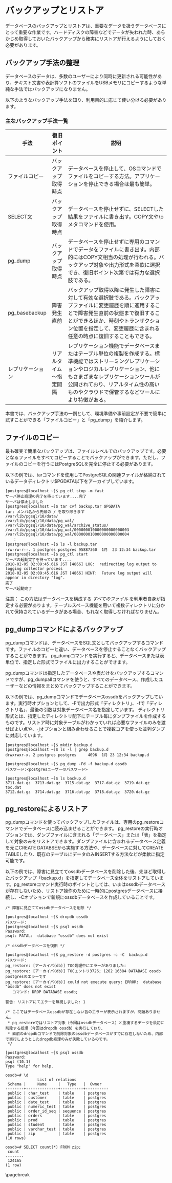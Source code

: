 ﻿# バックアップとリストア
データベースのバックアップとリストアは、重要なデータを扱うデータベースにとって重要な作業です。ハードディスクの障害などでデータが失われた時、あらかじめ取得しておいたバックアップから確実にリストアが行えるようにしておく必要があります。

## バックアップ手法の整理
データベースのデータは、多数のユーザーにより同時に更新される可能性があり、テキスト文書や表計算ソフトのファイルをUSBメモリにコピーするような単純な手法ではバックアップになりません。

以下のようなバックアップ手法を知り、利用目的に応じて使い分ける必要があります。

### 主なバックアップ手法一覧

手法 | 復旧ポイント | 説明
------------ | --------------- |---------------------------------------------------
ファイルコピー | バックアップ取得時点 | データベースを停止して、OSコマンドでファイルをコピーする方法。アプリケーションを停止できる場合は最も簡単。
SELECT文 | バックアップ取得時点 | データベースを停止せずに、SELECTした結果をファイルに書き出す。COPY文や\\oメタコマンドを使用。
pg_dump | バックアップ取得時点 | データベースを停止せずに専用のコマンドでデータをファイルに書き出す。内部的にはCOPY文相当の処理が行われる。バックアップ対象や出力形式を柔軟に選択でき、復旧ポイント次第では有力な選択肢である。
pg_basebackup | 障害発生直前 | バックアップ取得以降に発生した障害に対して有効な選択肢である。バックアップファイルに変更履歴を順に適用することで障害発生直前の状態まで復旧することができるほか、時刻やトランザクション位置を指定して、変更履歴に含まれる任意の時点に復旧することもできる。
レプリケーション | リアルタイム～指定間隔 | レプリケーション機能でデータベースまたはテーブル単位の複製を作成する。標準機能ではストリーミングレプリケーションやロジカルレプリケーション、他にもさまざまなレプリケーションツールが公開されており、リアルタイム性の高いものやクラウドで保管するなどツールにより特徴がある。

本書では、バックアップ手法の一例として、環境準備や事前設定が不要で簡単に試すことができる「ファイルコピー」と「pg_dump」を紹介します。

## ファイルのコピー
最も確実で簡単なバックアップは、ファイルレベルでのバックアップです。必要となるファイルをすべてコピーすることでバックアップができます。ただし、ファイルのコピーを行うにはPostgreSQLを完全に停止する必要があります。

以下の例では、tarコマンドを使用してPostgreSQLの関連ファイルが格納されているデータディレクトリ$PGDATA以下をアーカイブしています。
```
[postgres@localhost ~]$ pg_ctl stop -m fast
サーバ停止処理の完了を待っています....完了
サーバは停止しました
[postgres@localhost ~]$ tar cvf backup.tar $PGDATA
tar: メンバ名から先頭の / を取り除きます
/var/lib/pgsql/10/data/
/var/lib/pgsql/10/data/pg_wal/
/var/lib/pgsql/10/data/pg_wal/archive_status/
/var/lib/pgsql/10/data/pg_wal/000000010000000000000003
/var/lib/pgsql/10/data/pg_wal/000000010000000000000004
　　：
[postgres@localhost ~]$ ls -l backup.tar
-rw-rw-r--. 1 postgres postgres 95887360  1月  23 12:34 backup.tar
[postgres@localhost ~]$ pg_ctl start
サーバの起動完了を待っています....
2018-02-05 02:09:45.616 JST [4866] LOG:  redirecting log output to logging collector process
2018-02-05 02:09:45.616 JST [4866] HINT:  Future log output will appear in directory "log".
完了
サーバ起動完了
```

注意： この方法はデータベースを構成する *すべてのファイル* を利用者自身が指定する必要があります。テーブルスペース機能を用いて複数ディレクトリに分かれて保持されているデータがある場合、もれなく取得しなければなりません。


## pg_dumpコマンドによるバックアップ
pg_dumpコマンドは、データベースをSQL文としてバックアップするコマンドです。ファイルのコピーと違い、データベースを停止することなくバックアップすることができます。
pg_dumpコマンドを実行すると、データベースまたは表単位で、指定した形式でファイルに出力することができます。

pg_dumpコマンドは指定したデータベースや表だけをバックアップするコマンドですが、pg_dumpallコマンドを使うと、すべてのデータベース、作成したユーザーなどの情報をまとめてバックアップすることができます。

以下の例では、pg_dumpコマンドでデータベースossdbをバックアップしています。実行時オプションとして、-Fで出力形式「ディレクトリ」、-fで「ディレクトリ名」、最後の引数は対象データベース名を指定しています。
ディレクトリ形式とは、指定したディレクトリ配下にテーブル毎にダンプファイルを作成するものです。リストア時に対象テーブルがわかっていれば必要なファイルのみを渡せばよい点や、-jオプションと組み合わせることで複数コアを使った並列ダンプに対応しています。
```
[postgres@localhost ~]$ mkdir backup.d
[postgres@localhost ~]$ ls -l | grep backup.d
drwxrwxr-x. 2 postgres postgres     4096  1月 23 12:34 backup.d

[postgres@localhost ~]$ pg_dump -Fd -f backup.d ossdb
パスワード:<postgresユーザーのパスワード>

[postgres@localhost ~]$ ls backup.d
3711.dat.gz  3713.dat.gz  3715.dat.gz  3717.dat.gz  3719.dat.gz  toc.dat
3712.dat.gz  3714.dat.gz  3716.dat.gz  3718.dat.gz  3720.dat.gz
```

## pg_restoreによるリストア
pg_dumpコマンドを使ってバックアップしたファイルは、専用のpg_restoreコマンドでデータベースに読み込ませることができます。
pg_restoreの実行時オプションでは、ダンプファイルに含まれる「データベース」または「表」を指定して対象のみをリストアできます。ダンプファイルに含まれるデータベース定義を元にCREATE DATABSEから実施する方法や、データベースに対してCREATE TABLEしたり、既存のテーブルにデータのみINSERTする方法などが柔軟に指定可能です。

以下の例では、障害に見立ててossdbデータベースを削除した後、先ほど取得したバックアップ「backup.d」を指定してデータベース全体をリストアしています。pg_restoreコマンド実行時のポイントとしては、いまはossdbデータベースが存在しないため、リストア操作のために一時的にpostgresデータベースに接続し、-Cオプションで新規にossdbデータベースを作成していることです。
```
/* 障害に見立ててossdbデータベースを削除 */

[postgres@localhost ~]$ dropdb ossdb
パスワード:
[postgres@localhost ~]$ psql ossdb
Password:
psql: FATAL:  database "ossdb" does not exist

/* ossdbデータベースを復旧 */

[postgres@localhost ~]$ pg_restore -d postgres -c -C  backup.d
パスワード:
pg_restore: [アーカイバ(db)] TOC処理中にエラーがありました:
pg_restore: [アーカイバ(db)] TOCエントリ3726; 1262 16384 DATABASE ossdb postgresのエラーです
pg_restore: [アーカイバ(db)] could not execute query: ERROR:  database "ossdb" does not exist
   コマンド: DROP DATABASE ossdb;

警告: リストアにてエラーを無視しました: 1

/* ここではデータベースossdbが存在しない旨のエラーが表示されますが、問題ありません。
 * pg_restoreではリストア対象（今回はossdbデータベース）と重複するデータを最初に削除する処理（今回はdropdb ossdb）を実行しており、
 * 直前のdropdbコマンドで削除対象のossdbデータベースがすでに存在しないため、内部で実行しようとしたdropdb処理のみが失敗しているのです。
 */

[postgres@localhost ~]$ psql ossdb
Password:
psql (10.1)
Type "help" for help.

ossdb=# \d
              List of relations
 Schema |     Name     |   Type   |  Owner
--------+--------------+----------+----------
 public | char_test    | table    | postgres
 public | customer     | table    | postgres
 public | date_test    | table    | postgres
 public | numeric_test | table    | postgres
 public | order_id_seq | sequence | postgres
 public | orders       | table    | postgres
 public | prod         | table    | postgres
 public | student      | table    | postgres
 public | varchar_test | table    | postgres
 public | zip          | table    | postgres
(10 rows)

ossdb=# SELECT count(*) FROM zip;
 count
--------
 124165
(1 row)
```

\pagebreak
